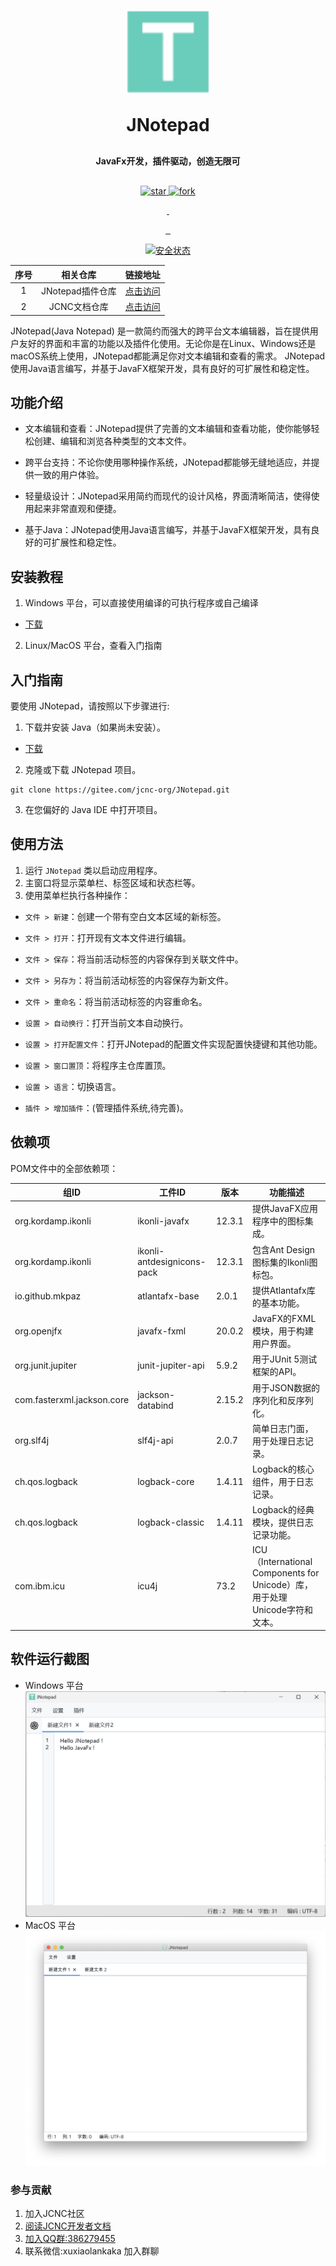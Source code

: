 <p align="center">
  <img src="src/main/resources/img/icon.svg" alt="JNotepad Icon">
<h1 align="center" style="margin: 30px 0 30px; font-weight: bold;">JNotepad</h1>
<h4 align="center" style="margin: 30px 0 30px; font-weight: bold;">JavaFx开发，插件驱动，创造无限可</h4>

<p align="center">
    <a href='https://gitee.com/jcnc-org/JNotepad/stargazers'><img
            src='https://gitee.com/jcnc-org/JNotepad/badge/star.svg?theme=dark' alt='star'>
    </a>
    <a href='https://gitee.com/jcnc-org/JNotepad/members'><img 
            src='https://gitee.com/jcnc-org/JNotepad/badge/fork.svg?theme=dark' alt='fork'>
    </a>
</p>
<p align="center">
    <a href="https://gitee.com/jcnc-org/JNotepad/blob/master/LICENSE">
        <img src="https://img.shields.io/badge/%20license-GPL--3.0%20-blue" alt="">
    </a>
    <a href="https://gitee.com/jcnc-org/JNotepad/blob/master/LICENSE">
        <img src="https://img.shields.io/badge/version-v1.1.12-blue" alt="">
    </a>
</p>
<p align="center">
    <a href="https://gitee.com/jcnc-org/JNotepad/releases">
        <img src="https://img.shields.io/badge/Windows-Passing-49%2C198%2C84.svg?style=falt&logo=Windows" alt="">
    </a>
    <a href="https://gitee.com/jcnc-org/JNotepad/releases">
        <img src="https://img.shields.io/badge/Ubuntu-Passing-49%2C198%2C84.svg?style=falt&logo=Ubuntu" alt="">
    </a>
    <a href="https://gitee.com/jcnc-org/JNotepad/releases">
        <img src="https://img.shields.io/badge/MacOS-Passing-49%2C198%2C84.svg?style=falt&logo=Apple" alt="">
    </a>
</p>
<p align="center">
    <a href="https://www.murphysec.com/console/report/1700407807803260928/1700436320488914944">
        <img src="https://www.murphysec.com/platform3/v31/badge/1700436320488914944.svg" alt="安全状态">
    </a>
</p>

[jnotepad-official-plugins]:https://gitee.com/jcnc-org/jnotepad-official-plugins
[jcnc-docs]:https://gitee.com/jcnc-org/docs


| 序号  | 相关仓库          |  链接地址                              |
|:---: | :---------------: |  :-----------------------------------:|
|1     | JNotepad插件仓库   | [点击访问][jnotepad-official-plugins]  |
|2     | JCNC文档仓库       | [点击访问][jcnc-docs]                  |

JNotepad(Java Notepad)
是一款简约而强大的跨平台文本编辑器，旨在提供用户友好的界面和丰富的功能以及插件化使用。无论你是在Linux、Windows还是macOS系统上使用，JNotepad都能满足你对文本编辑和查看的需求。
JNotepad使用Java语言编写，并基于JavaFX框架开发，具有良好的可扩展性和稳定性。

## 功能介绍

- 文本编辑和查看：JNotepad提供了完善的文本编辑和查看功能，使你能够轻松创建、编辑和浏览各种类型的文本文件。

- 跨平台支持：不论你使用哪种操作系统，JNotepad都能够无缝地适应，并提供一致的用户体验。

- 轻量级设计：JNotepad采用简约而现代的设计风格，界面清晰简洁，使得使用起来非常直观和便捷。

- 基于Java：JNotepad使用Java语言编写，并基于JavaFX框架开发，具有良好的可扩展性和稳定性。

## 安装教程

1. Windows 平台，可以直接使用编译的可执行程序或自己编译

[gitee-download]: https://gitee.com/jcnc-org/JNotepad/releases

[java-download]: https://www.oracle.com/cn/java/technologies/downloads/

[qq-url]: http://qm.qq.com/cgi-bin/qm/qr?_wv=1027&k=zOfwWb1lcle68cbEdJCjSIp3Itx0nEC0&authKey=bOsZFT9OVYZpZQbS6IYO4onBQoeBorF5nanMEi1G%2FgPbzmUkOweXBo9qB0G34R5K&noverify=0&group_code=386279455

[docs-url]: https://gitee.com/jcnc-org/docs


- [下载][gitee-download]

2. Linux/MacOS 平台，查看入门指南

## 入门指南

要使用 JNotepad，请按照以下步骤进行:

1. 下载并安装 Java（如果尚未安装）。

- [下载][gitee-download]

2. 克隆或下载 JNotepad 项目。

<pre><code>git clone https://gitee.com/jcnc-org/JNotepad.git</code></pre>

3. 在您偏好的 Java IDE 中打开项目。

## 使用方法

1. 运行 `JNotepad` 类以启动应用程序。
2. 主窗口将显示菜单栏、标签区域和状态栏等。
3. 使用菜单栏执行各种操作：

- `文件 > 新建`：创建一个带有空白文本区域的新标签。
- `文件 > 打开`：打开现有文本文件进行编辑。
- `文件 > 保存`：将当前活动标签的内容保存到关联文件中。
- `文件 > 另存为`：将当前活动标签的内容保存为新文件。
- `文件 > 重命名`：将当前活动标签的内容重命名。


- `设置 > 自动换行`：打开当前文本自动换行。
- `设置 > 打开配置文件`：打开JNotepad的配置文件实现配置快捷键和其他功能。
- `设置 > 窗口置顶`：将程序主仓库置顶。
- `设置 > 语言`：切换语言。


- `插件 > 增加插件`：(管理插件系统,待完善)。


## 依赖项

POM文件中的全部依赖项：

| 组ID                        | 工件ID                   | 版本     | 功能描述                                       |
|--------------------------------|------------------------------|--------|------------------------------------------------|
| org.kordamp.ikonli             | ikonli-javafx                | 12.3.1 | 提供JavaFX应用程序中的图标集成。              |
| org.kordamp.ikonli             | ikonli-antdesignicons-pack   | 12.3.1 | 包含Ant Design图标集的Ikonli图标包。          |
| io.github.mkpaz               | atlantafx-base               | 2.0.1  | 提供Atlantafx库的基本功能。                   |
| org.openjfx                    | javafx-fxml                  | 20.0.2 | JavaFX的FXML模块，用于构建用户界面。         |
| org.junit.jupiter             | junit-jupiter-api            | 5.9.2  | 用于JUnit 5测试框架的API。                    |
| com.fasterxml.jackson.core     | jackson-databind             | 2.15.2 | 用于JSON数据的序列化和反序列化。              |
| org.slf4j                      | slf4j-api                    | 2.0.7  | 简单日志门面，用于处理日志记录。              |
| ch.qos.logback                 | logback-core                 | 1.4.11 | Logback的核心组件，用于日志记录。            |
| ch.qos.logback                 | logback-classic              | 1.4.11 | Logback的经典模块，提供日志记录功能。        |
| com.ibm.icu                    | icu4j                        | 73.2   | ICU（International Components for Unicode）库，用于处理Unicode字符和文本。|


## 软件运行截图

- Windows 平台
  ![Windows](screenshot/windows-1.png)
- MacOS 平台   
  ![MacOS](screenshot/Mac0S-1.png)

### 参与贡献

1. 加入JCNC社区
1. [阅读JCNC开发者文档][docs-url]
1. [加入QQ群:386279455][qq-url]
1. 联系微信:xuxiaolankaka 加入群聊